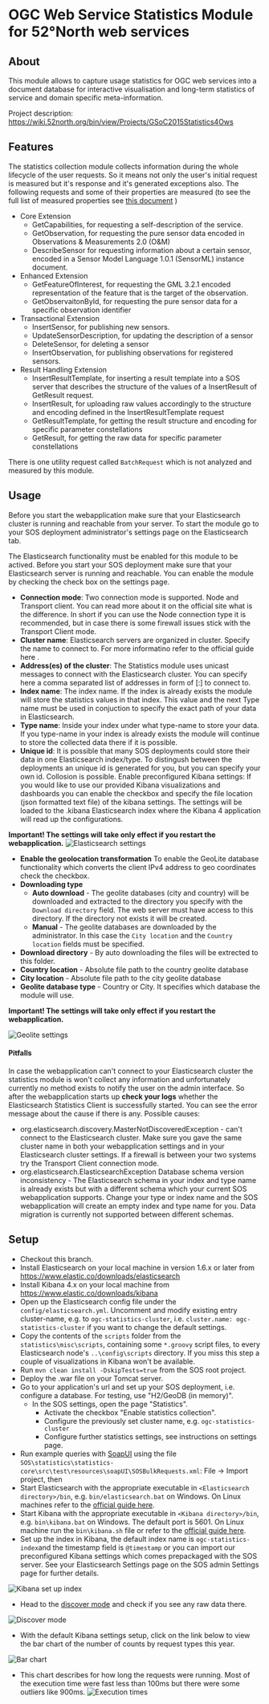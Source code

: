 # OGC Web Service Statistics Module for 52°North web services

## About

This module allows to capture usage statistics for OGC web services into a document database for interactive visualisation and long-term statistics of service and domain specific meta-information.

Project description: https://wiki.52north.org/bin/view/Projects/GSoC2015Statistics4Ows

## Features
The statistics collection module collects information during the whole lifecycle of the user requests. So it means not only the user's initial request is measured but it's response and it's generated exceptions also. The following requests and some of their properties are measured (to see  the full list of measured properties see [this document]() )
- Core Extension
  - GetCapabilities, for requesting a self-description of the service.
  - GetObservation, for requesting the pure sensor data encoded in Observations & Measurements 2.0 (O&M)
  - DescribeSensor for requesting information about a certain sensor, encoded in a Sensor Model Language 1.0.1 (SensorML) instance document.
- Enhanced Extension
  - GetFeatureOfInterest, for requesting the GML 3.2.1 encoded representation of the feature that is the target of the observation.
  - GetObservaitonById, for requesting the pure sensor data for a specific observation identifier
- Transactional Extension
  - InsertSensor, for publishing new sensors.
  - UpdateSensorDescription, for updating the description of a sensor
  - DeleteSensor, for deleting a sensor
  - InsertObservation, for publishing observations for registered sensors.
- Result Handling Extension
  - InsertResultTemplate, for inserting a result template into a SOS server that describes the structure of the values of a InsertResult of GetResult request.
  - InsertResult, for uploading raw values accordingly to the structure and encoding defined in the InsertResultTemplate request
  - GetResultTemplate, for getting the result structure and encoding for specific parameter constellations
  - GetResult, for getting the raw data for specific parameter constellations

There is one utility request called `BatchRequest` which is not analyzed and measured by this module.

## Usage
Before you start the webapplication make sure that your Elasticsearch cluster is running and reachable from your server. To start the module go to your SOS deployment administrator's settings page on the Elasticsearch tab.

The Elasticsearch functionality must be enabled for this module to be actived. Before you start your SOS deployment make sure that your Elasticsearch server is running and reachable. You can enable the module by checking the check box on the settings page.
- **Connection mode**: Two connection mode is supported. Node and Transport client. You can read more about it on the official site what is the difference. In short if you can use the Node connection type it is recommended, but in case there is some firewall issues stick with the Transport Client mode.
- **Cluster name**: Elasticsearch servers are organized in cluster. Specify the name to connect to. For more informatino refer to the official guide here .
- **Address(es) of the cluster**: The Statistics module uses unicast messages to connect with the Elasticsearch cluster. You can specify here a comma separated list of addresses in form of <host>[:<port>] to connect to.
- **Index name**: The index name. If the index is already exists the module will store the statistics values in that index. This value and the next Type name must be used in conjuction to specify the exact path of your data in Elasticsearch.
- **Type name**: Inside your index under what type-name to store your data. If you type-name in your index is already exists the module will continue to store the collected data there if it is possible.
- **Unique id**: It is possible that many SOS deployments could store their data in one Elasticsearch index/type. To distingush between the deployments an unique id is generated for you, but you can specify your own id. Collosion is possible.
Enable preconfigured Kibana settings: If you would like to use our provided Kibana visualizations and dashboards you can enable the checkbox and specify the file location (json formatted text file) of the kibana settings. The settings will be loaded to the .kibana Elasticsearch index where the Kibana 4 application will read up the configurations.

**Important! The settings will take only effect if you restart the webapplication.**
![Elasticsearch settings](https://wiki.52north.org/pub/Projects/GSoC2015Statistics4Ows/elasticsearch-settingspage.JPG)

- **Enable the geolocation transformation** To enable the GeoLite database functionality which converts the client IPv4 address to geo coordinates check the checkbox.
- **Downloading type**
  - **Auto download** - The geolite databases (city and country) will be downloaded and extracted to the directory you specify with the `Download directory` field. The web server must have access to this directory. If the directory not exists it will be created.
  - **Manual** - The geolite databases are downloaded by the administrator. In this case the `City location` and the `Country location` fields must be specified.
- **Download directory** - By auto downloading the files will be extrected to this folder.
- **Country location** - Absolute file path to the country geolite database
- **City location** - Absolute file path to the city geolite database
- **Geolite database type** - Country or City. It specifies which database the module will use.

**Important! The settings will take only effect if you restart the webapplication.**

![Geolite settings](https://wiki.52north.org/pub/Projects/GSoC2015Statistics4Ows/geolite-settingspage.JPG)

#### Pitfalls 
In case the webapplication can't connect to your Elasticsearch cluster the statistics module is won't collect any information and unfortunately currently no method exists to notify the user on the admin interface. So after the webapplication starts up **check your logs** whether the Elasticsearch Statistics Client is successfully started. You can see the error message about the cause if there is any. Possible causes:
- org.elasticsearch.discovery.MasterNotDiscoveredException - can't connect to the Elasticsearch cluster. Make sure you gave the same cluster name in both your webapplication settings and in your Elasticsearch cluster settings. If a firewall is between your two systems try the Transport Client connection mode.
- org.elasticsearch.ElasticsearchException Database schema version inconsistency - The Elasticsearch schema in your index and type name is already exists but with a different schema which your current SOS webapplication supports. Change your type or index name and the SOS webapplication will create an empty index and type name for you. Data migration is currently not supported between different schemas.

## Setup

- Checkout this branch.
- Install Elasticsearch on your local machine in version 1.6.x or later from https://www.elastic.co/downloads/elasticsearch
- Install Kibana 4.x on your local machine from https://www.elastic.co/downloads/kibana
- Open up the Elasticsearch config file under the ``config/elasticsearch.yml``. Uncomment and modify existing entry cluster-name, e.g. to ``ogc-statistics-cluster``, i.e. ``cluster.name: ogc-statistics-cluster`` if you want to change the default settings.
- Copy the contents of the `scripts` folder from the ``statistics\misc\scripts``, containing some `*.groovy` script files, to every Elasticsearch node's `..\config\scripts` directory. If you miss this step a couple of visualizations in Kibana won't be available.
- Run ``mvn clean install -DskipTests=true`` from the SOS root project.
- Deploy the .war file on your Tomcat server.
- Go to your application's url and set up your SOS deployment, i.e. configure a database. For testing, use "H2/GeoDB (in memory)". 
  - In the SOS settings, open the page "Statistics".
    - Activate the checkbox "Enable statistics collection".
	- Configure the previously set cluster name, e.g. ``ogc-statistics-cluster``
	- Configure further statistics settings, see instructions on settings page.
- Run example queries with [SoapUI](http://soapui.org/) using the file ``SOS\statistics\statistics-core\src\test\resources\soapUI\SOSBulkRequests.xml``: File -> Import project, then 
- Start Elasticsearch with the appropriate executable in ``<Elasticsearch directory>/bin``, e.g. ``bin/elasticsearch.bat`` on Windows. On Linux machines refer to the [official guide here](https://www.elastic.co/guide/en/elasticsearch/reference/current/setup-service.html).
- Start Kibana with the appropriate executable in ``<Kibana directory>/bin``, e.g. ``bin\kibana.bat`` on Windows. The default port is 5601. On Linux machine run the ``bin\kibana.sh`` file or refer to the [official guide here](https://www.elastic.co/guide/en/kibana/current/setup.html).
- Set up the index in Kibana, the default index name is ``ogc-statistics-index``and the timestamp field is ``@timestamp`` or you can import our preconfigured Kibana settings which comes prepackaged with the SOS server. See your Elasticsearch Settings page on the SOS admin Settings page for further details.

![Kibana set up index](https://wiki.52north.org/pub/Projects/GSoC2015Statistics4Ows/kibana-index-setup.JPG)

- Head to the [discover mode](https://www.elastic.co/guide/en/kibana/current/discover.html) and check if you see any raw data there.

![Discover mode](https://wiki.52north.org/pub/Projects/GSoC2015Statistics4Ows/discover-mode.JPG)

- With the default Kibana settings setup, click on the link below to view the bar chart of the number of counts by request types this year.

![Bar chart](https://wiki.52north.org/pub/Projects/GSoC2015Statistics4Ows/kibana-countoperations.JPG)

- This chart describes for how long the requests were running. Most of the execution time were fast less than 100ms but there were some outliers like 900ms.
![Execution times](https://wiki.52north.org/pub/Projects/GSoC2015Statistics4Ows/exec-ms-interval.JPG)
